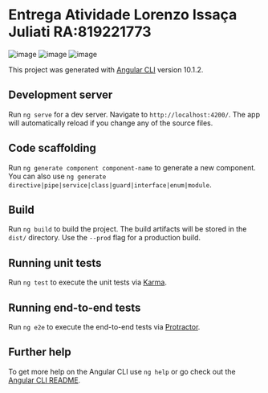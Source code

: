 # Entrega Atividade Lorenzo Issaça Juliati RA:819221773
![image](https://user-images.githubusercontent.com/72031326/98487812-012ef400-2204-11eb-8771-5546088f83f9.png)
![image](https://user-images.githubusercontent.com/72031326/98487859-4eab6100-2204-11eb-9236-51bb433bf437.png)
![image](https://user-images.githubusercontent.com/72031326/98487875-671b7b80-2204-11eb-8833-a0e2552ae4f1.png)

This project was generated with [Angular CLI](https://github.com/angular/angular-cli) version 10.1.2.

## Development server

Run `ng serve` for a dev server. Navigate to `http://localhost:4200/`. The app will automatically reload if you change any of the source files.

## Code scaffolding

Run `ng generate component component-name` to generate a new component. You can also use `ng generate directive|pipe|service|class|guard|interface|enum|module`.

## Build

Run `ng build` to build the project. The build artifacts will be stored in the `dist/` directory. Use the `--prod` flag for a production build.

## Running unit tests

Run `ng test` to execute the unit tests via [Karma](https://karma-runner.github.io).

## Running end-to-end tests

Run `ng e2e` to execute the end-to-end tests via [Protractor](http://www.protractortest.org/).

## Further help

To get more help on the Angular CLI use `ng help` or go check out the [Angular CLI README](https://github.com/angular/angular-cli/blob/master/README.md).
